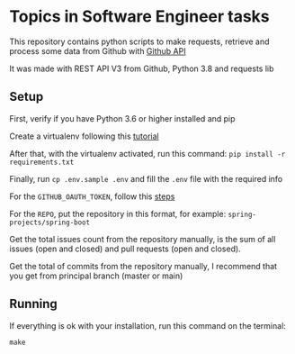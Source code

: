 # Topics in Software Engineer tasks

This repository contains python scripts to make requests, retrieve and process some data from Github with [Github API](https://docs.github.com/en/rest)

It was made with REST API V3 from Github, Python 3.8 and requests lib

## Setup

First, verify if you have Python 3.6 or higher installed and pip

Create a virtualenv following this [tutorial](https://tutorial.djangogirls.org/en/django_installation/#virtual-environment)

After that, with the virtualenv activated, run this command: `pip install -r requirements.txt`

Finally, run `cp .env.sample .env` and fill the `.env` file with the required info

For the `GITHUB_OAUTH_TOKEN`, follow this [steps](https://docs.github.com/en/github/authenticating-to-github/creating-a-personal-access-token)

For the `REPO`, put the repository in this format, for example: `spring-projects/spring-boot`

Get the total issues count from the repository manually, is the sum of all issues (open and closed) and pull requests (open and closed).

Get the total of commits from the repository manually, I recommend that you get from principal branch (master or main)

## Running

If everything is ok with your installation, run this command on the terminal:

```shell
make
```
